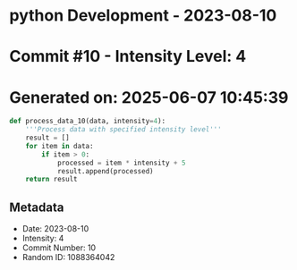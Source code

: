﻿# python Development - 2023-08-10
# Commit #10 - Intensity Level: 4
# Generated on: 2025-06-07 10:45:39
```python
def process_data_10(data, intensity=4):
    '''Process data with specified intensity level'''
    result = []
    for item in data:
        if item > 0:
            processed = item * intensity + 5
            result.append(processed)
    return result
```
## Metadata
- Date: 2023-08-10
- Intensity: 4
- Commit Number: 10
- Random ID: 1088364042
